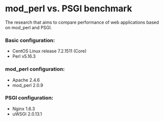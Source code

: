 # mod_perl vs. PSGI benchmark

The research that aims to compare performance of web applications based on mod_perl and PSGI.

### Basic configuration:
- CentOS Linux release 7.2.1511 (Core)
- Perl v5.16.3

### mod_perl configuration:
- Apache 2.4.6
- mod_perl 2.0.9

### PSGI configuration:
- Nginx 1.6.3
- uWSGI 2.0.13.1
